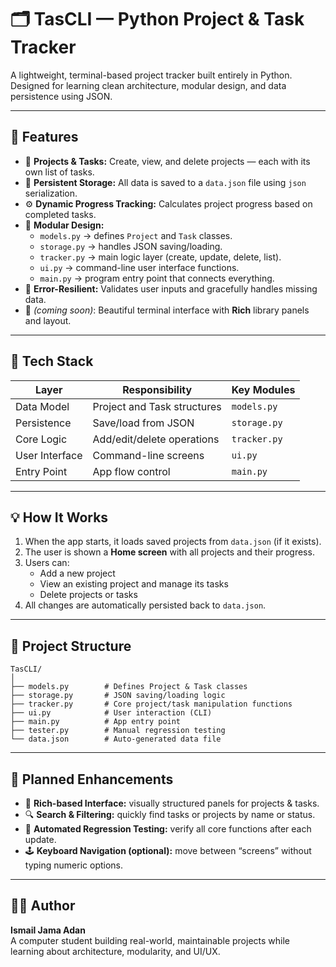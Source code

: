 # 🗂️ TasCLI — Python Project & Task Tracker  

A lightweight, terminal-based project tracker built entirely in Python.  
Designed for learning clean architecture, modular design, and data persistence using JSON.  

---

## 🚀 Features  

- 🧱 **Projects & Tasks:** Create, view, and delete projects — each with its own list of tasks.  
- 🔁 **Persistent Storage:** All data is saved to a `data.json` file using `json` serialization.  
- ⚙️ **Dynamic Progress Tracking:** Calculates project progress based on completed tasks.  
- 🧩 **Modular Design:**  
  - `models.py` → defines `Project` and `Task` classes.  
  - `storage.py` → handles JSON saving/loading.  
  - `tracker.py` → main logic layer (create, update, delete, list).  
  - `ui.py` → command-line user interface functions.  
  - `main.py` → program entry point that connects everything.  
- 🧠 **Error-Resilient:** Validates user inputs and gracefully handles missing data.  
- 🎨 *(coming soon)*: Beautiful terminal interface with **Rich** library panels and layout.  

---

## 🧰 Tech Stack  

| Layer | Responsibility | Key Modules |
|--------|----------------|--------------|
| Data Model | Project and Task structures | `models.py` |
| Persistence | Save/load from JSON | `storage.py` |
| Core Logic | Add/edit/delete operations | `tracker.py` |
| User Interface | Command-line screens | `ui.py` |
| Entry Point | App flow control | `main.py` |

---

## 💡 How It Works  

1. When the app starts, it loads saved projects from `data.json` (if it exists).  
2. The user is shown a **Home screen** with all projects and their progress.  
3. Users can:  
   - Add a new project  
   - View an existing project and manage its tasks  
   - Delete projects or tasks  
4. All changes are automatically persisted back to `data.json`.  

---

## 📂 Project Structure  

```
TasCLI/
│
├── models.py        # Defines Project & Task classes
├── storage.py       # JSON saving/loading logic
├── tracker.py       # Core project/task manipulation functions
├── ui.py            # User interaction (CLI)
├── main.py          # App entry point
├── tester.py        # Manual regression testing
└── data.json        # Auto-generated data file
```

---

## 🧭 Planned Enhancements  

- 🎨 **Rich-based Interface:** visually structured panels for projects & tasks.  
- 🔍 **Search & Filtering:** quickly find tasks or projects by name or status.  
- 🧰 **Automated Regression Testing:** verify all core functions after each update.  
- 🕹️ **Keyboard Navigation (optional):** move between “screens” without typing numeric options.  

---

## 🧑‍💻 Author  

**Ismail Jama Adan**  
A computer student building real-world, maintainable projects while learning about architecture, modularity, and UI/UX.  

